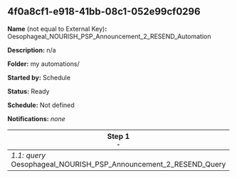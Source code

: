 ## 4f0a8cf1-e918-41bb-08c1-052e99cf0296

**Name** (not equal to External Key)**:** 	Oesophageal_NOURISH_PSP_Announcement_2_RESEND_Automation

**Description:** n/a

**Folder:** my automations/

**Started by:** Schedule

**Status:** Ready

**Schedule:** Not defined

**Notifications:** _none_


| Step 1<br>_<small>-</small>_ |
| --- |
| _1.1: query_<br>Oesophageal_NOURISH_PSP_Announcement_2_RESEND_Query |
